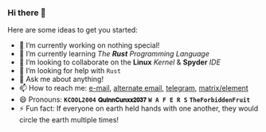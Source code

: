 ### Hi there 👋

<!--
**KevinNadar/KevinNadar** is a ✨ _special_ ✨ repository because its `README.md` (this file) appears on your GitHub profile.
-->

Here are some ideas to get you started:

- 🔭 I’m currently working on nothing special!
- 🌱 I’m currently learning _The **Rust** Programming Language_
- 👯 I’m looking to collaborate on the **Linux** _Kernel_ & **Spyder** _IDE_
- 🤔 I’m looking for help with `Rust`
- 💬 Ask me about anything!
- 📫 How to reach me: [e-mail](kevinxaviernadar@gmail.com), [alternate email](kevin.nadar@pm.me), [telegram](https://t.me/QuinnCunxx2037), [matrix/element](https://matrix.to/#/@theforbiddenfruit:garudalinux.org)
- 😄 Pronouns: **`KCOOL2004`** **`𝐐𝐮𝐢𝐧𝐧𝐂𝐮𝐧𝐱𝐱𝟐𝟎𝟑𝟕`** **`W A F E R S`** **`TheForbiddenFruit`**
- ⚡ Fun fact: If everyone on earth held hands with one another, they would circle the earth multiple times!
